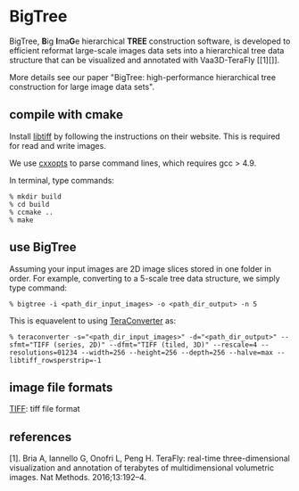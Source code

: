 # BigTree

BigTree, **B**ig **I**ma**G**e hierarchical **TREE** construction software, is developed to efficient reformat large-scale images data sets into a hierarchical tree data structure that can be visualized and annotated with Vaa3D-TeraFly [[1][]].

More details see our paper "BigTree: high-performance hierarchical tree construction for large image data sets".

## compile with cmake

Install [libtiff][] by following the instructions on their website. This is required for read and write images.

We use [cxxopts][] to parse command lines, which requires gcc > 4.9.

In terminal, type commands:

    % mkdir build
    % cd build
    % ccmake ..
    % make

## use BigTree

Assuming your input images are 2D image slices stored in one folder in order. For example, converting to a 5-scale tree data structure, we simply type command:

    % bigtree -i <path_dir_input_images> -o <path_dir_output> -n 5
    
This is equavelent to using [TeraConverter][] as:

    % teraconverter -s="<path_dir_input_images>" -d="<path_dir_output>" --sfmt="TIFF (series, 2D)" --dfmt="TIFF (tiled, 3D)" --rescale=4 --resolutions=01234 --width=256 --height=256 --depth=256 --halve=max --libtiff_rowsperstrip=-1
    
## image file formats

[TIFF][]: tiff file format

## references

[1]. Bria A, Iannello G, Onofri L, Peng H. TeraFly: real-time three-dimensional visualization and annotation of terabytes of multidimensional volumetric images. Nat Methods. 2016;13:192–4.

[libtiff]:http://www.libtiff.org
[TIFF]:http://www.libtiff.org/support.html
[cxxopts]:https://github.com/jarro2783/cxxopts
[TeraConverter]:https://github.com/Vaa3D/Vaa3D_Wiki/wiki/TeraConverter
